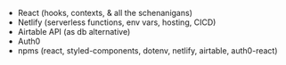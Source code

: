 -   React (hooks, contexts, & all the schenanigans)
-   Netlify (serverless functions, env vars, hosting, CICD)
-   Airtable API (as db alternative)
-   Auth0
-   npms (react, styled-components, dotenv, netlify, airtable, auth0-react)
